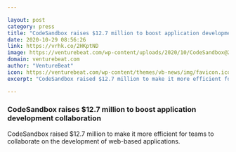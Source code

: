```yaml
---

layout: post
category: press
title: "CodeSandbox raises $12.7 million to boost application development collaboration"
date: 2020-10-29 08:56:26
link: https://vrhk.co/2HKptND
image: https://venturebeat.com/wp-content/uploads/2020/10/CodeSandbox@2x-2.jpg?w=1200&strip=all
domain: venturebeat.com
author: "VentureBeat"
icon: https://venturebeat.com/wp-content/themes/vb-news/img/favicon.ico
excerpt: "CodeSandbox raised $12.7 million to make it more efficient for teams to collaborate on the development of web-based applications."

---
```


### CodeSandbox raises $12.7 million to boost application development collaboration

CodeSandbox raised $12.7 million to make it more efficient for teams to collaborate on the development of web-based applications.